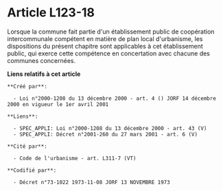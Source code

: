 # Article L123-18

Lorsque la commune fait partie d'un établissement public de coopération intercommunale compétent en matière de plan local
d'urbanisme, les dispositions du présent chapitre sont applicables à cet établissement public, qui exerce cette compétence en
concertation avec chacune des communes concernées.

**Liens relatifs à cet article**

	**Créé par**:

	  - Loi n°2000-1208 du 13 décembre 2000 - art. 4 () JORF 14 décembre 2000 en vigueur le 1er avril 2001

	**Liens**:

	  - SPEC_APPLI: Loi n°2000-1208 du 13 décembre 2000 - art. 43 (V)
	  - SPEC_APPLI: Décret n°2001-260 du 27 mars 2001 - art. 6 (V)

	**Cité par**:

	  - Code de l'urbanisme - art. L311-7 (VT)

	**Codifié par**:

	  - Décret n°73-1022 1973-11-08 JORF 13 NOVEMBRE 1973
